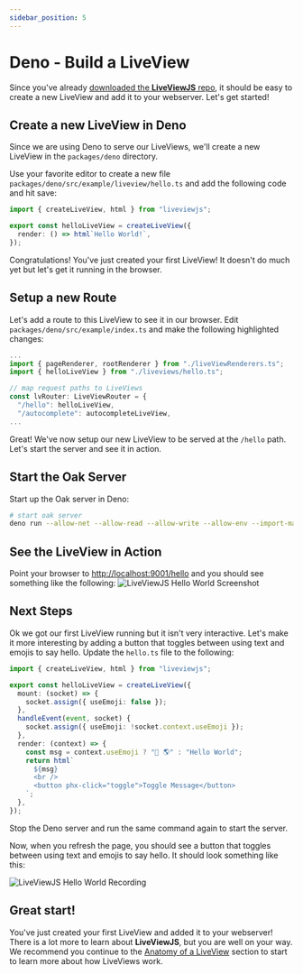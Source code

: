 ```yaml
---
sidebar_position: 5
---
```


# Deno - Build a LiveView

Since you've already [downloaded the **LiveViewJS** repo](get-liveviewjs-repo), it should be easy to create a new
LiveView and add it to your webserver. Let's get started!

## Create a new LiveView in Deno

Since we are using Deno to serve our LiveViews, we'll create a new LiveView in the `packages/deno` directory.

Use your favorite editor to create a new file `packages/deno/src/example/liveview/hello.ts` and add the following code
and hit save:

```ts
import { createLiveView, html } from "liveviewjs";

export const helloLiveView = createLiveView({
  render: () => html`Hello World!`,
});
```

Congratulations! You've just created your first LiveView! It doesn't do much yet but let's get it running in the
browser.

## Setup a new Route

Let's add a route to this LiveView to see it in our browser. Edit `packages/deno/src/example/index.ts` and make the
following highlighted changes:

```ts title="packages/deno/src/example/index.ts" {3,7}
...
import { pageRenderer, rootRenderer } from "./liveViewRenderers.ts";
import { helloLiveView } from "./liveviews/hello.ts";

// map request paths to LiveViews
const lvRouter: LiveViewRouter = {
  "/hello": helloLiveView,
  "/autocomplete": autocompleteLiveView,
...
```

Great! We've now setup our new LiveView to be served at the `/hello` path. Let's start the server and see it in action.

## Start the Oak Server

Start up the Oak server in Deno:

```bash
# start oak server
deno run --allow-net --allow-read --allow-write --allow-env --import-map=import_map.json src/example/index.ts
```

## See the LiveView in Action

Point your browser to [http://localhost:9001/hello](http://localhost:9001/hello) and you should see something like the
following: ![LiveViewJS Hello World Screenshot](/img/screenshots/liveviewjs_hello_liveview_deno.png)

## Next Steps

Ok we got our first LiveView running but it isn't very interactive. Let's make it more interesting by adding a button
that toggles between using text and emojis to say hello. Update the `hello.ts` file to the following:

```ts title="packages/deno/src/example/liveview/hello.ts"
import { createLiveView, html } from "liveviewjs";

export const helloLiveView = createLiveView({
  mount: (socket) => {
    socket.assign({ useEmoji: false });
  },
  handleEvent(event, socket) {
    socket.assign({ useEmoji: !socket.context.useEmoji });
  },
  render: (context) => {
    const msg = context.useEmoji ? "👋 🌎" : "Hello World";
    return html`
      ${msg}
      <br />
      <button phx-click="toggle">Toggle Message</button>
    `;
  },
});
```

Stop the Deno server and run the same command again to start the server.

Now, when you refresh the page, you should see a button that toggles between using text and emojis to say hello. It
should look something like this:

![LiveViewJS Hello World Recording](/img/screenshots/liveviewjs_hello_toggle_liveview_deno_rec.gif)

## Great start!

You've just created your first LiveView and added it to your webserver! There is a lot more to learn about
**LiveViewJS**, but you are well on your way. We recommend you continue to the
[Anatomy of a LiveView](/docs/category/anatomy-of-a-liveview) section to start to learn more about how LiveViews work.
